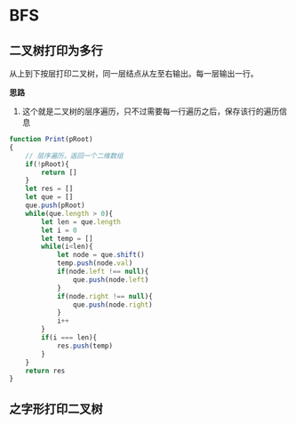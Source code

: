 # BFS

## 二叉树打印为多行

从上到下按层打印二叉树，同一层结点从左至右输出。每一层输出一行。

**思路**

1. 这个就是二叉树的层序遍历，只不过需要每一行遍历之后，保存该行的遍历信息

```javascript
function Print(pRoot)
{
    // 层序遍历，返回一个二维数组
    if(!pRoot){
        return []
    }
    let res = []
    let que = []
    que.push(pRoot)
    while(que.length > 0){
        let len = que.length
        let i = 0
        let temp = []
        while(i<len){
            let node = que.shift()
            temp.push(node.val)
            if(node.left !== null){
                que.push(node.left)
            }
            if(node.right !== null){
                que.push(node.right)
            }
            i++
        }
        if(i === len){
            res.push(temp)
        }
    }
    return res
}
```

## 之字形打印二叉树